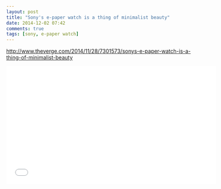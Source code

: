 ```yaml
---
layout: post
title: "Sony's e-paper watch is a thing of minimalist beauty"
date: 2014-12-02 07:42
comments: true
tags: [sony, e-paper watch]
---
```

http://www.theverge.com/2014/11/28/7301573/sonys-e-paper-watch-is-a-thing-of-minimalist-beauty

<iframe width="560" height="315" src="//www.youtube.com/embed/omvve2pVPH0" frameborder="0" allowfullscreen></iframe>
<br />